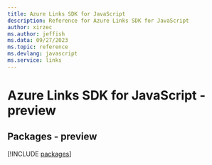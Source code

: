 ```yaml
---
title: Azure Links SDK for JavaScript
description: Reference for Azure Links SDK for JavaScript
author: xirzec
ms.author: jeffish
ms.data: 09/27/2023
ms.topic: reference
ms.devlang: javascript
ms.service: links
---
```

# Azure Links SDK for JavaScript - preview
## Packages - preview
[!INCLUDE [packages](links-index.md)]